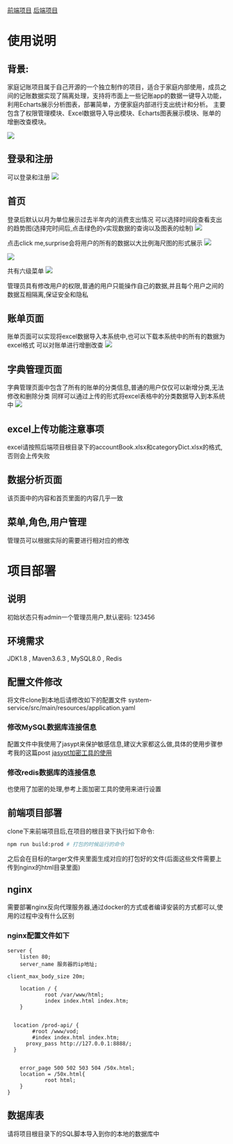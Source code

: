 [前端项目](https://github.com/vectorstone/moneysave-front-authenticate.git)
[后端项目](https://github.com/vectorstone/moneysave-back.git)
# 使用说明
## 背景:
家庭记账项目属于自己开源的一个独立制作的项目，适合于家庭内部使用，成员之间的记账数据实现了隔离处理，支持将市面上一些记账app的数据一键导入功能，利用Echarts展示分析图表，部署简单，方便家庭内部进行支出统计和分析。
主要包含了权限管理模块、Excel数据导入导出模块、Echarts图表展示模块、账单的增删改查模块。

![](https://obsidiantuchuanggavin.oss-cn-beijing.aliyuncs.com/img/capture20230920222009111.gif)
## 登录和注册
可以登录和注册
![](https://obsidiantuchuanggavin.oss-cn-beijing.aliyuncs.com/img/Pasted%20image%2020230920154151.png)
## 首页
登录后默认以月为单位展示过去半年内的消费支出情况
可以选择时间段查看支出的趋势图(选择完时间后,点击绿色的v实现数据的查询以及图表的绘制)
![](https://obsidiantuchuanggavin.oss-cn-beijing.aliyuncs.com/img/Pasted%20image%2020230920154247.png)

点击click me,surprise会将用户的所有的数据以大比例海尺图的形式展示
![](https://obsidiantuchuanggavin.oss-cn-beijing.aliyuncs.com/img/Pasted%20image%2020230920154337.png)

![](https://obsidiantuchuanggavin.oss-cn-beijing.aliyuncs.com/img/Pasted%20image%2020230920154418.png)

共有六级菜单
![](https://obsidiantuchuanggavin.oss-cn-beijing.aliyuncs.com/img/Pasted%20image%2020230920154442.png)

管理员具有修改用户的权限,普通的用户只能操作自己的数据,并且每个用户之间的数据互相隔离,保证安全和隐私

## 账单页面
账单页面可以实现将excel数据导入本系统中,也可以下载本系统中的所有的数据为excel格式
可以对账单进行增删改查
![](https://obsidiantuchuanggavin.oss-cn-beijing.aliyuncs.com/img/Pasted%20image%2020230920154604.png)
## 字典管理页面
字典管理页面中包含了所有的账单的分类信息,普通的用户仅仅可以新增分类,无法修改和删除分类
同样可以通过上传的形式将excel表格中的分类数据导入到本系统中
![](https://obsidiantuchuanggavin.oss-cn-beijing.aliyuncs.com/img/Pasted%20image%2020230920154702.png)
## excel上传功能注意事项
excel请按照后端项目根目录下的accountBook.xlsx和categoryDict.xlsx的格式,否则会上传失败
## 数据分析页面
该页面中的内容和首页里面的内容几乎一致
## 菜单,角色,用户管理
管理员可以根据实际的需要进行相对应的修改
# 项目部署
## 说明
初始状态只有admin一个管理员用户,默认密码: 123456
## 环境需求
JDK1.8 , Maven3.6.3 , MySQL8.0 , Redis
## 配置文件修改
将文件clone到本地后请修改如下的配置文件
system-service/src/main/resources/application.yaml
### 修改MySQL数据库连接信息
配置文件中我使用了jasypt来保护敏感信息,建议大家都这么做,具体的使用步骤参考我的这篇post
[jasypt加密工具的使用](http://wswxgpp.eu.org/2023/09/07/springboot%E9%A1%B9%E7%9B%AE%E4%B8%AD%E9%81%BF%E5%85%8D%E6%9A%B4%E9%9C%B2%E6%95%8F%E6%84%9F%E4%BF%A1%E6%81%AF%E7%9A%84%E6%96%B9%E6%B3%95/)
### 修改redis数据库的连接信息
也使用了加密的处理,参考上面加密工具的使用来进行设置

## 前端项目部署
clone下来前端项目后,在项目的根目录下执行如下命令:
```sh
npm run build:prod # 打包的时候运行的命令
```
之后会在目标的targer文件夹里面生成对应的打包好的文件(后面这些文件需要上传到nginx的html目录里面)
## nginx
需要部署nginx反向代理服务器,通过docker的方式或者编译安装的方式都可以,使用的过程中没有什么区别
### nginx配置文件如下
```nginx
server {
	listen 80;
	server_name 服务器的ip地址;

client_max_body_size 20m;

	location / {
			root /var/www/html;
			index index.html index.htm;
	}


  location /prod-api/ {
  		#root /www/vod;
  		#index index.html index.htm;
      proxy_pass http://127.0.0.1:8888/;
  }


	error_page 500 502 503 504 /50x.html;
	location = /50x.html{
			root html;
	}
}

```

## 数据库表
请将项目根目录下的SQL脚本导入到你的本地的数据库中
